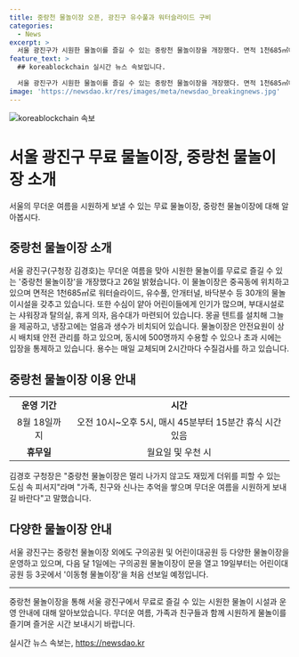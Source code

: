 ```yaml
---
title: 중랑천 물놀이장 오픈, 광진구 유수풀과 워터슬라이드 구비
categories:
  - News
excerpt: >
  서울 광진구가 시원한 물놀이를 즐길 수 있는 중랑천 물놀이장을 개장했다. 면적 1천685㎡에 물놀이시설 30개를 갖췄고, 얕은 수심으로 어린이들에게 즐거움을 준다. 샤워장, 음수대, 몽골 텐트를 제공하며 안전요원이 상시 배치되어 있다. 8월 18일까지 운영되며, 월요일과 우천 시를 제외하고 이용 가능하며, 구청장은 도심 속 피서지라며 시원하게 여름을 보내길 바란다.
feature_text: >
  ## koreablockchain 실시간 뉴스 속보입니다.

  서울 광진구가 시원한 물놀이를 즐길 수 있는 중랑천 물놀이장을 개장했다. 면적 1천685㎡에 물놀이시설 30개를 갖췄고, 얕은 수심으로 어린이들에게 즐거움을 준다. 샤워장, 음수대, 몽골 텐트를 제공하며 안전요원이 상시 배치되어 있다. 8월 18일까지 운영되며, 월요일과 우천 시를 제외하고 이용 가능하며, 구청장은 도심 속 피서지라며 시원하게 여름을 보내길 바란다.
image: 'https://newsdao.kr/res/images/meta/newsdao_breakingnews.jpg'
---
```


<p><img src="https://newsdao.kr/res/images/meta/newsdao_breakingnews.jpg" alt="koreablockchain 속보" /></p>

<h1>서울 광진구 무료 물놀이장, 중랑천 물놀이장 소개</h1>

<p data-ke-size="size16">서울의 무더운 여름을 시원하게 보낼 수 있는 무료 물놀이장, 중랑천 물놀이장에 대해 알아봅시다.</p>

<h2 data-ke-size="size26">중랑천 물놀이장 소개</h2>

<p>서울 광진구(구청장 김경호)는 무더운 여름을 맞아 시원한 물놀이를 무료로 즐길 수 있는 '중랑천 물놀이장'을 개장했다고 26일 밝혔습니다. 이 물놀이장은 중곡동에 위치하고 있으며 면적은 1천685㎡로 워터슬라이드, 유수풀, 안개터널, 바닥분수 등 30개의 물놀이시설을 갖추고 있습니다. 또한 수심이 얕아 어린이들에게 인기가 많으며, 부대시설로는 샤워장과 탈의실, 휴게 의자, 음수대가 마련되어 있습니다. 몽골 텐트를 설치해 그늘을 제공하고, 냉장고에는 얼음과 생수가 비치되어 있습니다. 물놀이장은 안전요원이 상시 배치돼 안전 관리를 하고 있으며, 동시에 500명까지 수용할 수 있으나 초과 시에는 입장을 통제하고 있습니다. 용수는 매일 교체되며 2시간마다 수질검사를 하고 있습니다.</p>

<h2 data-ke-size="size26">중랑천 물놀이장 이용 안내</h2>

<table>
  <tr>
    <td style="text-align: center; height: 17px;"><b>운영 기간</b></td>
    <td style="text-align: center; height: 17px;"><b>시간</b></td>
  </tr>
  <tr>
    <td style="text-align: center; height: 17px;">8월 18일까지</td>
    <td style="text-align: center; height: 17px;">오전 10시~오후 5시, 매시 45분부터 15분간 휴식 시간 있음</td>
  </tr>
  <tr>
    <td style="text-align: center; height: 17px;"><b>휴무일</b></td>
    <td style="text-align: center; height: 17px;">월요일 및 우천 시</td>
  </tr>
</table>

<p>김경호 구청장은 "중랑천 물놀이장은 멀리 나가지 않고도 재밌게 더위를 피할 수 있는 도심 속 피서지"라며 "가족, 친구와 신나는 추억을 쌓으며 무더운 여름을 시원하게 보내길 바란다"고 말했습니다.</p>

<h2 data-ke-size="size26">다양한 물놀이장 안내</h2>

<p>서울 광진구는 중랑천 물놀이장 외에도 구의공원 및 어린이대공원 등 다양한 물놀이장을 운영하고 있으며, 다음 달 1일에는 구의공원 물놀이장이 문을 열고 19일부터는 어린이대공원 등 3곳에서 '이동형 물놀이장'을 처음 선보일 예정입니다.</p>

<hr/>

<p data-ke-size="size16">중랑천 물놀이장을 통해 서울 광진구에서 무료로 즐길 수 있는 시원한 물놀이 시설과 운영 안내에 대해 알아보았습니다. 무더운 여름, 가족과 친구들과 함께 시원하게 물놀이를 즐기며 즐거운 시간 보내시기 바랍니다.</p>
실시간 뉴스 속보는, <a href="https://newsdao.kr" rel="dofollow">https://newsdao.kr</a>


